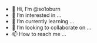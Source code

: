 - 👋 Hi, I’m @so1oburn
- 👀 I’m interested in ...
- 🌱 I’m currently learning ...
- 💞️ I’m looking to collaborate on ...
- 📫 How to reach me ...

<!---
so1oburn/so1oburn is a ✨ special ✨ repository because its `README.md` (this file) appears on your GitHub profile.
You can click the Preview link to take a look at your changes.
--->
